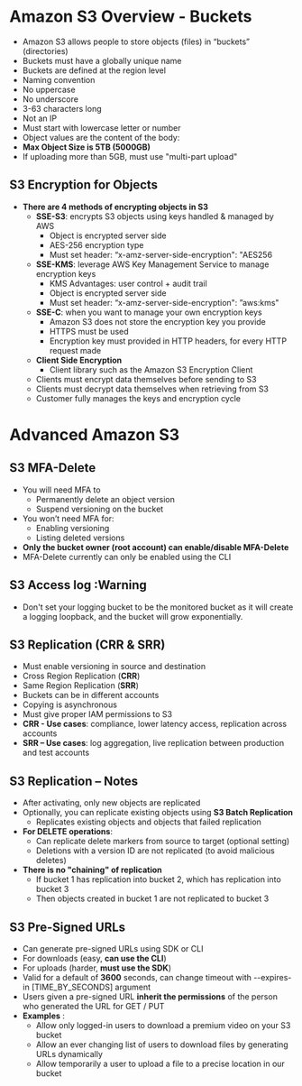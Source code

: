 # Amazon S3 Overview - Buckets  
- Amazon S3 allows people to store objects (files) in “buckets” (directories)  
- Buckets must have a globally unique name  
- Buckets are defined at the region level  
- Naming convention  
- No uppercase  
- No underscore  
- 3-63 characters long  
- Not an IP  
- Must start with lowercase letter or number
- Object values are the content of the body:  
- **Max Object Size is 5TB (5000GB)**  
- If uploading more than 5GB, must use "multi-part upload"


## S3 Encryption for Objects  
- **There are 4 methods of encrypting objects in S3**  
	- **SSE-S3**: encrypts S3 objects using keys handled & managed by AWS  
		- Object is encrypted server side  
		- AES-256 encryption type  
		- Must set header: “x-amz-server-side-encryption": "AES256
	- **SSE-KMS**: leverage AWS Key Management Service to manage encryption keys  
		- KMS Advantages: user control + audit trail  
		- Object is encrypted server side  
		-  Must set header: “x-amz-server-side-encryption": ”aws:kms"
	- **SSE-C**: when you want to manage your own encryption keys
		- Amazon S3 does not store the encryption key you provide  
		- HTTPS must be used  
		- Encryption key must provided in HTTP headers, for every HTTP request made  
	- **Client Side Encryption**
		- Client library such as the Amazon S3 Encryption Client  
	- Clients must encrypt data themselves before sending to S3  
	- Clients must decrypt data themselves when retrieving from S3  
	- Customer fully manages the keys and encryption cycle
# Advanced Amazon S3

## S3 MFA-Delete
- You will need MFA to
	- Permanently delete an object version
	- Suspend versioning on the bucket
- You won’t need MFA for:
	- Enabling versioning
	- Listing deleted versions
- **Only the bucket owner (root account) can enable/disable MFA-Delete**
- MFA-Delete currently can only be enabled using the CLI
## S3 Access log :Warning
- Don't set your logging bucket to be the monitored bucket as it will create a logging loopback, and the bucket will grow exponentially.
## S3 Replication (CRR & SRR)
- Must enable versioning in source and destination  
- Cross Region Replication (**CRR**)  
- Same Region Replication (**SRR**)  
- Buckets can be in different accounts  
- Copying is asynchronous  
- Must give proper IAM permissions to S3  
- **CRR - Use cases**: compliance, lower latency access, replication across accounts  
- **SRR – Use cases**: log aggregation, live replication between production and test accounts
  
## S3 Replication – Notes  
- After activating, only new objects are replicated  
- Optionally, you can replicate existing objects using **S3 Batch Replication**  
	- Replicates existing objects and objects that failed replication  
- **For DELETE operations**:  
	- Can replicate delete markers from source to target (optional setting)  
	- Deletions with a version ID are not replicated (to avoid malicious deletes)  
- **There is no "chaining" of replication**  
	- If bucket 1 has replication into bucket 2, which has replication into bucket 3  
	- Then objects created in bucket 1 are not replicated to bucket 3
## S3 Pre-Signed URLs  
- Can generate pre-signed URLs using SDK or CLI  
- For downloads (easy, **can use the CLI**)  
- For uploads (harder, **must use the SDK**)  
- Valid for a default of **3600** seconds, can change timeout with --expires-in [TIME_BY_SECONDS] argument  
- Users given a pre-signed URL **inherit the permissions** of the person who generated the URL for GET / PUT  
- **Examples** :  
	- Allow only logged-in users to download a premium video on your S3 bucket  
	- Allow an ever changing list of users to download files by generating URLs dynamically  
	- Allow temporarily a user to upload a file to a precise location in our bucket
